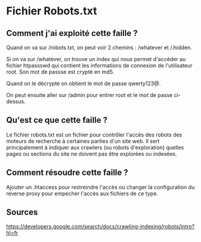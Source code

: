 # Fichier Robots.txt

## Comment j'ai exploité cette faille ?

Quand on va sur /robots.txt, on peut voir 2 chemins : /whatever et /.hidden.

Si on va sur /whatever, on trouve un index qui nous permet d'accéder au fichier htpassswd qui contient les informations de connexion de l'utilisateur root. Son mot de passse est crypté en md5.

Quand on le décrypte on obtient le mot de passe qwerty123@.

On peut ensuite aller sur /admin pour entrer root et le mot de passe ci-dessus.

## Qu'est ce que cette faille ?

Le fichier robots.txt est un fichier pour contrôler l'accès des robots des moteurs de recherche à certaines parties d'un site web. Il sert principalement à indiquer aux crawlers (ou robots d'exploration) quelles pages ou sections du site ne doivent pas être explorées ou indexées.

## Comment résoudre cette faille ?

Ajouter un .htaccess pour restreindre l'accès ou changer la configuration du reverse proxy pour empecher l'accès aux fichiers de ce type.

## Sources

<https://developers.google.com/search/docs/crawling-indexing/robots/intro?hl=fr>


